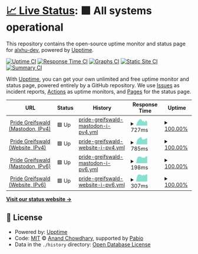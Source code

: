# [📈 Live Status](https://status.greifswald.de): <!--live status--> **🟩 All systems operational**

This repository contains the open-source uptime monitor and status page for [alxhu-dev](alxhu.de), powered by [Upptime](https://github.com/upptime/upptime).

[![Uptime CI](https://github.com/alxhu-dev/status.greifswald.lgbt/workflows/Uptime%20CI/badge.svg)](https://github.com/alxhu-dev/status.greifswald.lgbt/actions?query=workflow%3A%22Uptime+CI%22)
[![Response Time CI](https://github.com/alxhu-dev/status.greifswald.lgbt/workflows/Response%20Time%20CI/badge.svg)](https://github.com/alxhu-dev/status.greifswald.lgbt/actions?query=workflow%3A%22Response+Time+CI%22)
[![Graphs CI](https://github.com/alxhu-dev/status.greifswald.lgbt/workflows/Graphs%20CI/badge.svg)](https://github.com/alxhu-dev/status.greifswald.lgbt/actions?query=workflow%3A%22Graphs+CI%22)
[![Static Site CI](https://github.com/alxhu-dev/status.greifswald.lgbt/workflows/Static%20Site%20CI/badge.svg)](https://github.com/alxhu-dev/status.greifswald.lgbt/actions?query=workflow%3A%22Static+Site+CI%22)
[![Summary CI](https://github.com/alxhu-dev/status.greifswald.lgbt/workflows/Summary%20CI/badge.svg)](https://github.com/alxhu-dev/status.greifswald.lgbt/actions?query=workflow%3A%22Summary+CI%22)

With [Upptime](https://upptime.js.org), you can get your own unlimited and free uptime monitor and status page, powered entirely by a GitHub repository. We use [Issues](https://github.com/alxhu-dev/status.greifswald.lgbt/issues) as incident reports, [Actions](https://github.com/alxhu-dev/status.greifswald.lgbt/actions) as uptime monitors, and [Pages](https://status.greifswald.de) for the status page.

<!--start: status pages-->
<!-- This summary is generated by Upptime (https://github.com/upptime/upptime) -->
<!-- Do not edit this manually, your changes will be overwritten -->
<!-- prettier-ignore -->
| URL | Status | History | Response Time | Uptime |
| --- | ------ | ------- | ------------- | ------ |
| <img alt="" src="https://icons.duckduckgo.com/ip3/greifswald.lgbt.ico" height="13"> [Pride Greifswald (Mastodon, IPv4)](https://greifswald.lgbt) | 🟩 Up | [pride-greifswald-mastodon-i-pv4.yml](https://github.com/alxhu-dev/status.greifswald.lgbt/commits/HEAD/history/pride-greifswald-mastodon-i-pv4.yml) | <details><summary><img alt="Response time graph" src="./graphs/pride-greifswald-mastodon-i-pv4/response-time-week.png" height="20"> 727ms</summary><br><a href="https://status.greifswald.lgbt/history/pride-greifswald-mastodon-i-pv4"><img alt="Response time 746" src="https://img.shields.io/endpoint?url=https%3A%2F%2Fraw.githubusercontent.com%2Falxhu-dev%2Fstatus.greifswald.lgbt%2FHEAD%2Fapi%2Fpride-greifswald-mastodon-i-pv4%2Fresponse-time.json"></a><br><a href="https://status.greifswald.lgbt/history/pride-greifswald-mastodon-i-pv4"><img alt="24-hour response time 787" src="https://img.shields.io/endpoint?url=https%3A%2F%2Fraw.githubusercontent.com%2Falxhu-dev%2Fstatus.greifswald.lgbt%2FHEAD%2Fapi%2Fpride-greifswald-mastodon-i-pv4%2Fresponse-time-day.json"></a><br><a href="https://status.greifswald.lgbt/history/pride-greifswald-mastodon-i-pv4"><img alt="7-day response time 727" src="https://img.shields.io/endpoint?url=https%3A%2F%2Fraw.githubusercontent.com%2Falxhu-dev%2Fstatus.greifswald.lgbt%2FHEAD%2Fapi%2Fpride-greifswald-mastodon-i-pv4%2Fresponse-time-week.json"></a><br><a href="https://status.greifswald.lgbt/history/pride-greifswald-mastodon-i-pv4"><img alt="30-day response time 746" src="https://img.shields.io/endpoint?url=https%3A%2F%2Fraw.githubusercontent.com%2Falxhu-dev%2Fstatus.greifswald.lgbt%2FHEAD%2Fapi%2Fpride-greifswald-mastodon-i-pv4%2Fresponse-time-month.json"></a><br><a href="https://status.greifswald.lgbt/history/pride-greifswald-mastodon-i-pv4"><img alt="1-year response time 746" src="https://img.shields.io/endpoint?url=https%3A%2F%2Fraw.githubusercontent.com%2Falxhu-dev%2Fstatus.greifswald.lgbt%2FHEAD%2Fapi%2Fpride-greifswald-mastodon-i-pv4%2Fresponse-time-year.json"></a></details> | <details><summary><a href="https://status.greifswald.lgbt/history/pride-greifswald-mastodon-i-pv4">100.00%</a></summary><a href="https://status.greifswald.lgbt/history/pride-greifswald-mastodon-i-pv4"><img alt="All-time uptime 100.00%" src="https://img.shields.io/endpoint?url=https%3A%2F%2Fraw.githubusercontent.com%2Falxhu-dev%2Fstatus.greifswald.lgbt%2FHEAD%2Fapi%2Fpride-greifswald-mastodon-i-pv4%2Fuptime.json"></a><br><a href="https://status.greifswald.lgbt/history/pride-greifswald-mastodon-i-pv4"><img alt="24-hour uptime 100.00%" src="https://img.shields.io/endpoint?url=https%3A%2F%2Fraw.githubusercontent.com%2Falxhu-dev%2Fstatus.greifswald.lgbt%2FHEAD%2Fapi%2Fpride-greifswald-mastodon-i-pv4%2Fuptime-day.json"></a><br><a href="https://status.greifswald.lgbt/history/pride-greifswald-mastodon-i-pv4"><img alt="7-day uptime 100.00%" src="https://img.shields.io/endpoint?url=https%3A%2F%2Fraw.githubusercontent.com%2Falxhu-dev%2Fstatus.greifswald.lgbt%2FHEAD%2Fapi%2Fpride-greifswald-mastodon-i-pv4%2Fuptime-week.json"></a><br><a href="https://status.greifswald.lgbt/history/pride-greifswald-mastodon-i-pv4"><img alt="30-day uptime 100.00%" src="https://img.shields.io/endpoint?url=https%3A%2F%2Fraw.githubusercontent.com%2Falxhu-dev%2Fstatus.greifswald.lgbt%2FHEAD%2Fapi%2Fpride-greifswald-mastodon-i-pv4%2Fuptime-month.json"></a><br><a href="https://status.greifswald.lgbt/history/pride-greifswald-mastodon-i-pv4"><img alt="1-year uptime 100.00%" src="https://img.shields.io/endpoint?url=https%3A%2F%2Fraw.githubusercontent.com%2Falxhu-dev%2Fstatus.greifswald.lgbt%2FHEAD%2Fapi%2Fpride-greifswald-mastodon-i-pv4%2Fuptime-year.json"></a></details>
| <img alt="" src="https://icons.duckduckgo.com/ip3/pride-greifswald.de.ico" height="13"> [Pride Greifswald (Website, IPv4)](https://pride-greifswald.de) | 🟩 Up | [pride-greifswald-website-i-pv4.yml](https://github.com/alxhu-dev/status.greifswald.lgbt/commits/HEAD/history/pride-greifswald-website-i-pv4.yml) | <details><summary><img alt="Response time graph" src="./graphs/pride-greifswald-website-i-pv4/response-time-week.png" height="20"> 785ms</summary><br><a href="https://status.greifswald.lgbt/history/pride-greifswald-website-i-pv4"><img alt="Response time 784" src="https://img.shields.io/endpoint?url=https%3A%2F%2Fraw.githubusercontent.com%2Falxhu-dev%2Fstatus.greifswald.lgbt%2FHEAD%2Fapi%2Fpride-greifswald-website-i-pv4%2Fresponse-time.json"></a><br><a href="https://status.greifswald.lgbt/history/pride-greifswald-website-i-pv4"><img alt="24-hour response time 913" src="https://img.shields.io/endpoint?url=https%3A%2F%2Fraw.githubusercontent.com%2Falxhu-dev%2Fstatus.greifswald.lgbt%2FHEAD%2Fapi%2Fpride-greifswald-website-i-pv4%2Fresponse-time-day.json"></a><br><a href="https://status.greifswald.lgbt/history/pride-greifswald-website-i-pv4"><img alt="7-day response time 785" src="https://img.shields.io/endpoint?url=https%3A%2F%2Fraw.githubusercontent.com%2Falxhu-dev%2Fstatus.greifswald.lgbt%2FHEAD%2Fapi%2Fpride-greifswald-website-i-pv4%2Fresponse-time-week.json"></a><br><a href="https://status.greifswald.lgbt/history/pride-greifswald-website-i-pv4"><img alt="30-day response time 784" src="https://img.shields.io/endpoint?url=https%3A%2F%2Fraw.githubusercontent.com%2Falxhu-dev%2Fstatus.greifswald.lgbt%2FHEAD%2Fapi%2Fpride-greifswald-website-i-pv4%2Fresponse-time-month.json"></a><br><a href="https://status.greifswald.lgbt/history/pride-greifswald-website-i-pv4"><img alt="1-year response time 784" src="https://img.shields.io/endpoint?url=https%3A%2F%2Fraw.githubusercontent.com%2Falxhu-dev%2Fstatus.greifswald.lgbt%2FHEAD%2Fapi%2Fpride-greifswald-website-i-pv4%2Fresponse-time-year.json"></a></details> | <details><summary><a href="https://status.greifswald.lgbt/history/pride-greifswald-website-i-pv4">100.00%</a></summary><a href="https://status.greifswald.lgbt/history/pride-greifswald-website-i-pv4"><img alt="All-time uptime 100.00%" src="https://img.shields.io/endpoint?url=https%3A%2F%2Fraw.githubusercontent.com%2Falxhu-dev%2Fstatus.greifswald.lgbt%2FHEAD%2Fapi%2Fpride-greifswald-website-i-pv4%2Fuptime.json"></a><br><a href="https://status.greifswald.lgbt/history/pride-greifswald-website-i-pv4"><img alt="24-hour uptime 100.00%" src="https://img.shields.io/endpoint?url=https%3A%2F%2Fraw.githubusercontent.com%2Falxhu-dev%2Fstatus.greifswald.lgbt%2FHEAD%2Fapi%2Fpride-greifswald-website-i-pv4%2Fuptime-day.json"></a><br><a href="https://status.greifswald.lgbt/history/pride-greifswald-website-i-pv4"><img alt="7-day uptime 100.00%" src="https://img.shields.io/endpoint?url=https%3A%2F%2Fraw.githubusercontent.com%2Falxhu-dev%2Fstatus.greifswald.lgbt%2FHEAD%2Fapi%2Fpride-greifswald-website-i-pv4%2Fuptime-week.json"></a><br><a href="https://status.greifswald.lgbt/history/pride-greifswald-website-i-pv4"><img alt="30-day uptime 100.00%" src="https://img.shields.io/endpoint?url=https%3A%2F%2Fraw.githubusercontent.com%2Falxhu-dev%2Fstatus.greifswald.lgbt%2FHEAD%2Fapi%2Fpride-greifswald-website-i-pv4%2Fuptime-month.json"></a><br><a href="https://status.greifswald.lgbt/history/pride-greifswald-website-i-pv4"><img alt="1-year uptime 100.00%" src="https://img.shields.io/endpoint?url=https%3A%2F%2Fraw.githubusercontent.com%2Falxhu-dev%2Fstatus.greifswald.lgbt%2FHEAD%2Fapi%2Fpride-greifswald-website-i-pv4%2Fuptime-year.json"></a></details>
| <img alt="" src="https://icons.duckduckgo.com/ip3/greifswald.lgbt.ico" height="13"> [Pride Greifswald (Mastodon, IPv6)](https://greifswald.lgbt) | 🟩 Up | [pride-greifswald-mastodon-i-pv6.yml](https://github.com/alxhu-dev/status.greifswald.lgbt/commits/HEAD/history/pride-greifswald-mastodon-i-pv6.yml) | <details><summary><img alt="Response time graph" src="./graphs/pride-greifswald-mastodon-i-pv6/response-time-week.png" height="20"> 198ms</summary><br><a href="https://status.greifswald.lgbt/history/pride-greifswald-mastodon-i-pv6"><img alt="Response time 201" src="https://img.shields.io/endpoint?url=https%3A%2F%2Fraw.githubusercontent.com%2Falxhu-dev%2Fstatus.greifswald.lgbt%2FHEAD%2Fapi%2Fpride-greifswald-mastodon-i-pv6%2Fresponse-time.json"></a><br><a href="https://status.greifswald.lgbt/history/pride-greifswald-mastodon-i-pv6"><img alt="24-hour response time 183" src="https://img.shields.io/endpoint?url=https%3A%2F%2Fraw.githubusercontent.com%2Falxhu-dev%2Fstatus.greifswald.lgbt%2FHEAD%2Fapi%2Fpride-greifswald-mastodon-i-pv6%2Fresponse-time-day.json"></a><br><a href="https://status.greifswald.lgbt/history/pride-greifswald-mastodon-i-pv6"><img alt="7-day response time 198" src="https://img.shields.io/endpoint?url=https%3A%2F%2Fraw.githubusercontent.com%2Falxhu-dev%2Fstatus.greifswald.lgbt%2FHEAD%2Fapi%2Fpride-greifswald-mastodon-i-pv6%2Fresponse-time-week.json"></a><br><a href="https://status.greifswald.lgbt/history/pride-greifswald-mastodon-i-pv6"><img alt="30-day response time 201" src="https://img.shields.io/endpoint?url=https%3A%2F%2Fraw.githubusercontent.com%2Falxhu-dev%2Fstatus.greifswald.lgbt%2FHEAD%2Fapi%2Fpride-greifswald-mastodon-i-pv6%2Fresponse-time-month.json"></a><br><a href="https://status.greifswald.lgbt/history/pride-greifswald-mastodon-i-pv6"><img alt="1-year response time 201" src="https://img.shields.io/endpoint?url=https%3A%2F%2Fraw.githubusercontent.com%2Falxhu-dev%2Fstatus.greifswald.lgbt%2FHEAD%2Fapi%2Fpride-greifswald-mastodon-i-pv6%2Fresponse-time-year.json"></a></details> | <details><summary><a href="https://status.greifswald.lgbt/history/pride-greifswald-mastodon-i-pv6">100.00%</a></summary><a href="https://status.greifswald.lgbt/history/pride-greifswald-mastodon-i-pv6"><img alt="All-time uptime 100.00%" src="https://img.shields.io/endpoint?url=https%3A%2F%2Fraw.githubusercontent.com%2Falxhu-dev%2Fstatus.greifswald.lgbt%2FHEAD%2Fapi%2Fpride-greifswald-mastodon-i-pv6%2Fuptime.json"></a><br><a href="https://status.greifswald.lgbt/history/pride-greifswald-mastodon-i-pv6"><img alt="24-hour uptime 100.00%" src="https://img.shields.io/endpoint?url=https%3A%2F%2Fraw.githubusercontent.com%2Falxhu-dev%2Fstatus.greifswald.lgbt%2FHEAD%2Fapi%2Fpride-greifswald-mastodon-i-pv6%2Fuptime-day.json"></a><br><a href="https://status.greifswald.lgbt/history/pride-greifswald-mastodon-i-pv6"><img alt="7-day uptime 100.00%" src="https://img.shields.io/endpoint?url=https%3A%2F%2Fraw.githubusercontent.com%2Falxhu-dev%2Fstatus.greifswald.lgbt%2FHEAD%2Fapi%2Fpride-greifswald-mastodon-i-pv6%2Fuptime-week.json"></a><br><a href="https://status.greifswald.lgbt/history/pride-greifswald-mastodon-i-pv6"><img alt="30-day uptime 100.00%" src="https://img.shields.io/endpoint?url=https%3A%2F%2Fraw.githubusercontent.com%2Falxhu-dev%2Fstatus.greifswald.lgbt%2FHEAD%2Fapi%2Fpride-greifswald-mastodon-i-pv6%2Fuptime-month.json"></a><br><a href="https://status.greifswald.lgbt/history/pride-greifswald-mastodon-i-pv6"><img alt="1-year uptime 100.00%" src="https://img.shields.io/endpoint?url=https%3A%2F%2Fraw.githubusercontent.com%2Falxhu-dev%2Fstatus.greifswald.lgbt%2FHEAD%2Fapi%2Fpride-greifswald-mastodon-i-pv6%2Fuptime-year.json"></a></details>
| <img alt="" src="https://icons.duckduckgo.com/ip3/pride-greifswald.de.ico" height="13"> [Pride Greifswald (Website, IPv6)](https://pride-greifswald.de) | 🟩 Up | [pride-greifswald-website-i-pv6.yml](https://github.com/alxhu-dev/status.greifswald.lgbt/commits/HEAD/history/pride-greifswald-website-i-pv6.yml) | <details><summary><img alt="Response time graph" src="./graphs/pride-greifswald-website-i-pv6/response-time-week.png" height="20"> 307ms</summary><br><a href="https://status.greifswald.lgbt/history/pride-greifswald-website-i-pv6"><img alt="Response time 308" src="https://img.shields.io/endpoint?url=https%3A%2F%2Fraw.githubusercontent.com%2Falxhu-dev%2Fstatus.greifswald.lgbt%2FHEAD%2Fapi%2Fpride-greifswald-website-i-pv6%2Fresponse-time.json"></a><br><a href="https://status.greifswald.lgbt/history/pride-greifswald-website-i-pv6"><img alt="24-hour response time 277" src="https://img.shields.io/endpoint?url=https%3A%2F%2Fraw.githubusercontent.com%2Falxhu-dev%2Fstatus.greifswald.lgbt%2FHEAD%2Fapi%2Fpride-greifswald-website-i-pv6%2Fresponse-time-day.json"></a><br><a href="https://status.greifswald.lgbt/history/pride-greifswald-website-i-pv6"><img alt="7-day response time 307" src="https://img.shields.io/endpoint?url=https%3A%2F%2Fraw.githubusercontent.com%2Falxhu-dev%2Fstatus.greifswald.lgbt%2FHEAD%2Fapi%2Fpride-greifswald-website-i-pv6%2Fresponse-time-week.json"></a><br><a href="https://status.greifswald.lgbt/history/pride-greifswald-website-i-pv6"><img alt="30-day response time 308" src="https://img.shields.io/endpoint?url=https%3A%2F%2Fraw.githubusercontent.com%2Falxhu-dev%2Fstatus.greifswald.lgbt%2FHEAD%2Fapi%2Fpride-greifswald-website-i-pv6%2Fresponse-time-month.json"></a><br><a href="https://status.greifswald.lgbt/history/pride-greifswald-website-i-pv6"><img alt="1-year response time 308" src="https://img.shields.io/endpoint?url=https%3A%2F%2Fraw.githubusercontent.com%2Falxhu-dev%2Fstatus.greifswald.lgbt%2FHEAD%2Fapi%2Fpride-greifswald-website-i-pv6%2Fresponse-time-year.json"></a></details> | <details><summary><a href="https://status.greifswald.lgbt/history/pride-greifswald-website-i-pv6">100.00%</a></summary><a href="https://status.greifswald.lgbt/history/pride-greifswald-website-i-pv6"><img alt="All-time uptime 100.00%" src="https://img.shields.io/endpoint?url=https%3A%2F%2Fraw.githubusercontent.com%2Falxhu-dev%2Fstatus.greifswald.lgbt%2FHEAD%2Fapi%2Fpride-greifswald-website-i-pv6%2Fuptime.json"></a><br><a href="https://status.greifswald.lgbt/history/pride-greifswald-website-i-pv6"><img alt="24-hour uptime 100.00%" src="https://img.shields.io/endpoint?url=https%3A%2F%2Fraw.githubusercontent.com%2Falxhu-dev%2Fstatus.greifswald.lgbt%2FHEAD%2Fapi%2Fpride-greifswald-website-i-pv6%2Fuptime-day.json"></a><br><a href="https://status.greifswald.lgbt/history/pride-greifswald-website-i-pv6"><img alt="7-day uptime 100.00%" src="https://img.shields.io/endpoint?url=https%3A%2F%2Fraw.githubusercontent.com%2Falxhu-dev%2Fstatus.greifswald.lgbt%2FHEAD%2Fapi%2Fpride-greifswald-website-i-pv6%2Fuptime-week.json"></a><br><a href="https://status.greifswald.lgbt/history/pride-greifswald-website-i-pv6"><img alt="30-day uptime 100.00%" src="https://img.shields.io/endpoint?url=https%3A%2F%2Fraw.githubusercontent.com%2Falxhu-dev%2Fstatus.greifswald.lgbt%2FHEAD%2Fapi%2Fpride-greifswald-website-i-pv6%2Fuptime-month.json"></a><br><a href="https://status.greifswald.lgbt/history/pride-greifswald-website-i-pv6"><img alt="1-year uptime 100.00%" src="https://img.shields.io/endpoint?url=https%3A%2F%2Fraw.githubusercontent.com%2Falxhu-dev%2Fstatus.greifswald.lgbt%2FHEAD%2Fapi%2Fpride-greifswald-website-i-pv6%2Fuptime-year.json"></a></details>

<!--end: status pages-->

[**Visit our status website →**](https://status.greifswald.de)

## 📄 License

- Powered by: [Upptime](https://github.com/upptime/upptime)
- Code: [MIT](./LICENSE) © [Anand Chowdhary](https://anandchowdhary.com), supported by [Pabio](https://pabio.com)
- Data in the `./history` directory: [Open Database License](https://opendatacommons.org/licenses/odbl/1-0/)

